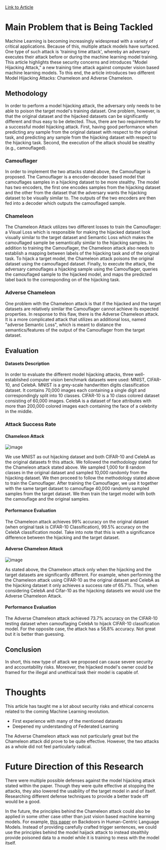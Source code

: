 [Link to Article](https://github.com/wangfra27/HIL-Computer-Simulation-of-Intelligent-Cybersecurity/blob/main/Summer%20Research%202022/Conference%20Papers/NDSS_2022/Get%20a%20Model!%20Model%20Hijacking%20Attack%20Against%20Machine%20Learning%20Models.pdf)

# Main Problem that is Being Tackled
Machine Learning is becoming increasingly widespread with a variety of critical applications. Because of this, multiple attack models have surfaced. One type of such attack is 'training time attack', whereby an adversary executes their attack before or during the machine learning model training. This article highlights these security concerns and introduces "Model Hijacking Attack," a new training time attack against computer vision based machine learning models. To this end, the article introduces two different Model Hijacking Attacks: Chameleon and Adverse Chameleon.

## Methodology
In order to perform a model hijacking attack, the adversary only needs to be able to poison the target model's training dataset. One problem, however, is that the original dataset and the hijacked datasets can be significantly different and thus easy to be detected. Thus, there are two requirements for a successful model hijacking attack. First, having good performance when predicting any sample from the original dataset with respect to the original task, and predicting any sample from the hijacking dataset with respect to the hijacking task. Second, the execution of the attack should be stealthy (e.g., camouflaged). 

### Camouflager
In order to implement the two attacks stated above, the Camouflager is proposed. The Camouflager is a encoder-decoder based model that camouflages samples in a hijacking dataset to be more stealthy. The model has two encoders, the first one encodes samples from the hijacking dataset and the other from the dataset that the adversary wants the hijacking dataset to be visually similar to. The outputs of the two encoders are then fed into a decoder which outputs the camouflaged sample.

### Chameleon
The Chameleon Attack utilizes two different losses to train the Camouflager: a Visual Loss which is responsible for making the hijacked dataset look visually similar to the target dataset and Semantic Loss which makes the camouflaged sample be semantically similar to the hijacking samples. In addition to training the Camouflager, the Chameleon attack also needs to establish a mapping between labels of the hijacking task and of the original task. To hijack a target model, the Chameleon attack poisons the original dataset using the camouflaged dataset. Finally, to execute the attack, the adversary camouflages a hijacking sample using the Camouflager, queries the camouflaged sample to the hijacked model, and maps the predicted label back to the corresponding on of the hijacking task.

### Adverse Chameleon
One problem with the Chameleon attack is that if the hijacked and the target datasets are relatively similar the Camouflager cannot achieve its expected properties. In response to this flaw, there is the Adverse Chameleon attack. It is a more complicated attack that utilizes an additional loss, named "adverse Semantic Loss", which is meant to distance the semantics/features of the output of the Camouflager from the target dataset.

## Evaluation
#### Datasets Description
In order to evaluate the different model hijacking attacks, three well-established computer vision benchmark datasets were used: MNIST, CIFAR-10, and CelebA. MNIST is a grey-scale handwritten digits classification dataset. It contains 70,000 images each containing a single digit and correspondingly split into 10 classes. CIFAR-10 is a 10 class colored dataset consisting of 60,000 images. CelebA is a dataset of face attributes with more than 200,000 colored images each containing the face of a celebrity in the middle.

### Attack Success Rate

#### Chameleon Attack
![image](https://user-images.githubusercontent.com/52840861/174518497-c8e7173c-3baa-4c2c-9a45-d1dc7bb2f326.png)

We use MNIST as out hijacking dataset and both CIFAR-10 and CelebA as the original datasets fr this attack. We followed the methodology stated for the Chameleon attack stated above. We sampled 1,000 for 8 random classes in the original dataset and sampled 10,000 randomly from the hijacking dataset. We then proceed to follow the methodology stated above to train the Camouflager. After training the Camouflager, we use it together with the same target dataset to camouflage 40,000 randomly sampled samples from the target dataset. We then train the target model with both the camouflage and the original samples.
#### Performance Evaluation
The Chameleon attack achieves 99% accuracy on the original dataset (when original task is CIFAR-10 Classification), 99.5% accuracy on the CelebA classification model. Take into note that this is with a significance difference between the hijacking and the target dataset. 

#### Adverse Chameleon Attack
![image](https://user-images.githubusercontent.com/52840861/174521653-feb38582-a41e-48b6-a1e4-45dea5894571.png)

As stated above, the Chameleon attack only when the hijacking and the target datasets are significantly different. For example, when performing the the Chameleon attack using CIFAR-10 as the original dataset and CelebA as the hijacking dataset it only achieves a success rate of 65.7%. Thus, when considering CelebA and Cifar-10 as the hijacking datasets we would use the Adverse Chameleon Attack.
#### Performance Evaluation
The Adverse Chameleon attack achieved 73.7% accuracy on the CIFAR-10 testing dataset when camouflaging CelebA to hijack CIFAR-10 classification model. For the opposite case, the attack has a 56.8% accuracy. Not great but it is better than guessing. 

## Conclusion
In short, this new type of attack we proposed can cause severe security and accountability risks. Moreover, the hijacked model's owner could be framed for the illegal and unethical task their model is capable of.



# Thoughts
This article has taught me a lot about security risks and ethical concerns related to the coming Machine Learning revolution.
* First experience with many of the mentioned datasets
* Deepened my understanding of Federated Learning

The Adverse Chameleon attack was not particularly great but the Chameleon attack did prove to be quite effective. However, the two attacks as a whole did not feel particularly radical. 

# Future Direction of this Research
There were multiple possible defenses against the model hijacking attack stated within the paper. Though they were quite effective at stopping the attacks, they also lowered the usability of the target model in and of itself. Researching different defense techniques to provide a better trade off would be a good. 

In the future, the principles behind the Chameleon attack could also be applied in some other case other than just vision based machine learning models. For example, [this paper](https://github.com/wangfra27/HIL-Computer-Simulation-of-Intelligent-Cybersecurity/blob/main/Summer%20Research%202022/Conference%20Papers/ACM_CCS_2021/Hidden%20Backdoors%20in%20Human-Centric%20Language%20Models.pdf) on Backdoors in Human-Centric Language Models. Instead of providing carefully crafted trigger sentences, we could use the principles behind the model haijack attack to instead stealthily provide poisoned data to a model while it is training to mess with the model itself.




